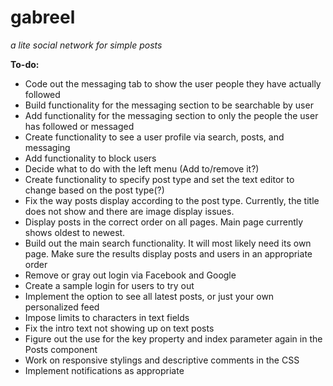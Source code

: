 # gabreel
*a lite social network for simple posts*


**To-do:**
* Code out the messaging tab to show the user people they have actually followed
* Build functionality for the messaging section to be searchable by user
* Add functionality for the messaging section to only the people the user has followed or messaged
* Create functionality to see a user profile via search, posts, and messaging
* Add functionality to block users
* Decide what to do with the left menu (Add to/remove it?)
* Create functionality to specify post type and set the text editor to change based on the post type(?)
* Fix the way posts display according to the post type. Currently, the title does not show and there are image display issues.
* Display posts in the correct order on all pages. Main page currently shows oldest to newest.
* Build out the main search functionality. It will most likely need its own page. Make sure the results display posts and users in an appropriate order
* Remove or gray out login via Facebook and Google
* Create a sample login for users to try out
* Implement the option to see all latest posts, or just your own personalized feed
* Impose limits to characters in text fields
* Fix the intro text not showing up on text posts
* Figure out the use for the key property and index parameter again in the Posts component
* Work on responsive stylings and descriptive comments in the CSS
* Implement notifications as appropriate

